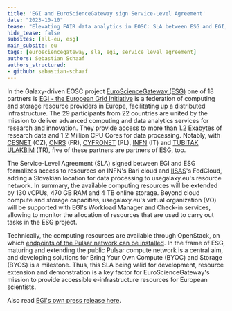 ```yaml
---
title: 'EGI and EuroScienceGateway sign Service-Level Agreement'
date: "2023-10-10"
tease: "Elevating FAIR data analytics in EOSC: SLA between ESG and EGI; IISAS to bring in additional resources"
hide_tease: false
subsites: [all-eu, esg]
main_subsite: eu
tags: [eurosciencegateway, sla, egi, service level agreement]
authors: Sebastian Schaaf
authors_structured:
- github: sebastian-schaaf
---
```


In the Galaxy-driven EOSC project [EuroScienceGateway (ESG)](https://www.eurosciencegateway.org) one of 18 partners is [EGI - the European Grid Initiative](https://www.egi.eu/about/) is a federation of computing and storage resource providers in Europe, facilitating up a distributed infrastructure. The 29 participants  from 22 countries are united by the mission to deliver advanced computing and data analytics services for research and innovation. They provide access to more than 1.2 Exabytes of research data and 1.2 Million CPU Cores for data processing. Notably, with [CESNET](https://www.egi.eu/partner/cesnet/) (CZ), [CNRS](https://www.egi.eu/partner/cnrs/) (FR), [CYFRONET](https://www.egi.eu/partner/cyfronet/) (PL), [INFN](https://www.egi.eu/partner/infn/) (IT) and [TUBITAK ULAKBIM](https://www.egi.eu/partner/tubitak-ulakbim/) (TR), five of these partners are partners of ESG, too.

The Service-Level Agreement (SLA) signed between EGI and ESG formalizes access to resources on INFN's Bari cloud and [IISAS](https://www.egi.eu/partner/iisas/)'s FedCloud, adding a Slovakian location for data processing to usegalaxy.eu's resource network. In summary, the available computing resources will be extended by 130 vCPUs, 470 GB RAM and 4 TB online storage. Beyond cloud compute and storage capacities, usegalaxy.eu's virtual organization (VO) will be supported with EGI's Workload Manager and Check-in services, allowing to monitor the allocation of resources that are used to carry out tasks in the ESG project.

Technically, the computing resources are available through OpenStack, on which [endpoints of the Pulsar network can be installed](https://pulsar-network.readthedocs.io/en/latest/#welcome-to-pulsar-network-s-documentation). In the frame of ESG, maturing and extending the public Pulsar compute network is a central aim, and developing solutions for Bring Your Own Compute (BYOC) and Storage (BYOS) is a milestone. Thus, this SLA being valid for development, resource extension and demonstration is a key factor for EuroScienceGateway's mission to provide accessible e-infrastructure resources for European scientists.

Also read [EGI's own press release here](https://www.egi.eu/article/fair-data-analytics-eosc-egi-eurosciencegateway/).
